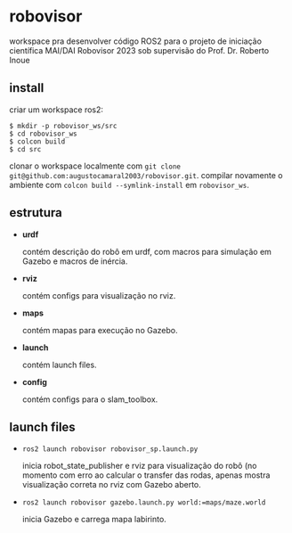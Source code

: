 # robovisor
workspace pra desenvolver código ROS2 para o projeto de iniciação científica MAI/DAI Robovisor 
2023 sob supervisão do Prof. Dr. Roberto Inoue

## install


criar um workspace ros2:
```
$ mkdir -p robovisor_ws/src
$ cd robovisor_ws
$ colcon build
$ cd src
```
clonar o workspace localmente com ```git clone git@github.com:augustocamaral2003/robovisor.git```.
compilar novamente o ambiente com ```colcon build --symlink-install``` em ```robovisor_ws```.

## estrutura

- **urdf**
  
  contém descrição do robô em urdf, com macros para simulação em Gazebo e macros de inércia.

- **rviz**
  
  contém configs para visualização no rviz.

- **maps**
  
  contém mapas para execução no Gazebo.

- **launch**
  
  contém launch files.

- **config**
  
  contém configs para o slam_toolbox.

## launch files

- ```ros2 launch robovisor robovisor_sp.launch.py```

  inicia robot_state_publisher e rviz para visualização do robô (no momento com erro ao calcular o
  transfer das rodas, apenas mostra visualização correta no rviz com Gazebo aberto.

- ```ros2 launch robovisor gazebo.launch.py world:=maps/maze.world```

  inicia Gazebo e carrega mapa labirinto.

